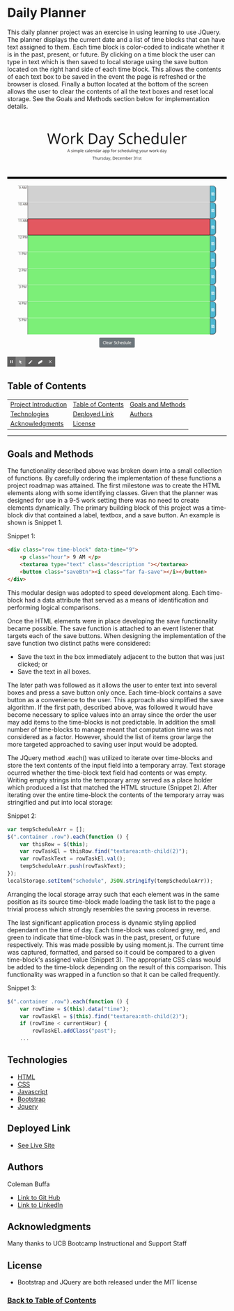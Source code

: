 # Daily Planner

This daily planner project was an exercise in using learning to use JQuery. The planner displays the current date and a list of time blocks that can have text assigned to them. Each time block is color-coded to indicate whether it is in the past, present, or future. By clicking on a time block the user can type in text which is then saved to local storage using the save button located on the right hand side of each time block. This allows the contents of each text box to be saved in the event the page is refreshed or the browser is closed. Finally a button located at the bottom of the screen allows the user to clear the contents of all the text boxes and reset local storage. See the Goals and Methods section below for implementation details.

![Daily Planner Demonstration](work-day-scheduler.gif)

## Table of Contents

| |||
| :------------------------------ | :-------------------------| :-----------------------------------|
| [Project Introduction](#daily-planner) | [Table of Contents](#table-of-contents) | [Goals and Methods](#goals-and-methods) | 
| [Technologies](#technologies)   | [Deployed Link](#deployed-link) | [Authors](#authors) |
| [Acknowledgments](#acknowledgments) | [License](#license) |
---

## Goals and Methods

The functionality described above was broken down into a small collection of functions. By carefully ordering the implementation of these functions a project roadmap was attained. The first milestone was to create the HTML elements along with some identifying classes. Given that the planner was designed for use in a 9-5 work setting there was no need to create elements dynamically. The primary building block of this project was a time-block div that contained a label, textbox, and a save button. An example is shown is Snippet 1.

Snippet 1:
```HTML
<div class="row time-block" data-time="9">        
    <p class="hour"> 9 AM </p>
    <textarea type="text" class="description "></textarea>
    <button class="saveBtn"><i class="far fa-save"></i></button>
</div>
```
This modular design was adopted to speed development along. Each time-block had a data attribute that served as a means of identification and performing logical comparisons. 

Once the HTML elements were in place developing the save functionality became possible. The save function is attached to an event listener that targets each of the save buttons. When designing the implementation of the save function two distinct paths were considered:

* Save the text in the box immediately adjacent to the button that was just clicked; or
* Save the text in all boxes.

The later path was followed as it allows the user to enter text into several boxes and press a save button only once. Each time-block contains a save button as a convenience to the user. This approach also simplified the save algorithm. If the first path, described above, was followed it would have become necessary to splice values into an array since the order the user may add items to the time-blocks is not predictable. In addition the small number of time-blocks to manage meant that computation time was not considered as a factor. However, should the list of items grow large the more targeted approached to saving user input would be adopted. 

The JQuery method .each() was utilized to iterate over time-blocks and store the text contents of the input field into a temporary array. Text storage ocurred whether the time-block text field had contents or was empty. Writing empty strings into the temporary array served as a place holder which produced a list that matched the HTML structure (Snippet 2). After iterating over the entire time-block the contents of the temporary array was stringified and put into local storage:

Snippet 2:
```javascript
var tempScheduleArr = [];
$(".container .row").each(function () {			
    var thisRow = $(this);
    var rowTaskEl = thisRow.find("textarea:nth-child(2)");
    var rowTaskText = rowTaskEl.val();
    tempScheduleArr.push(rowTaskText);
});
localStorage.setItem("schedule", JSON.stringify(tempScheduleArr));
```
Arranging the local storage array such that each element was in the same position as its source time-block made loading the task list to the page a trivial process which strongly resembles the saving process in reverse. 

The last significant application process is dynamic styling applied dependant on the time of day. Each time-block was colored grey, red, and green to indicate that time-block was in the past, present, or future respectively. This was made possible by using moment.js. The current time was captured, formatted, and parsed so it could be compared to a given time-block's assigned value (Snippet 3). The appropriate CSS class would be added to the time-block depending on the result of this comparison. This functionality was wrapped in a function so that it can be called frequently. 

Snippet 3:
```javascript
$(".container .row").each(function () {
    var rowTime = $(this).data("time");
    var rowTaskEl = $(this).find("textarea:nth-child(2)");
    if (rowTime < currentHour) {
        rowTaskEl.addClass("past");
    ...
```
## Technologies 

* [HTML](https://developer.mozilla.org/en-US/docs/Web/HTML)
* [CSS](https://developer.mozilla.org/en-US/docs/Web/CSS)
* [Javascript](https://developer.mozilla.org/en-US/docs/Web/JavaScript)
* [Bootstrap](https://getbootstrap.com/)
* [Jquery](https://jquery.com/)

## Deployed Link

* [See Live Site](https://coleman-buffa.github.io/daily-planner/)

## Authors

Coleman Buffa

- [Link to Git Hub](https://github.com/coleman-buffa/)
- [Link to LinkedIn](https://www.linkedin.com/in/coleman-buffa-0a12a5201/)

## Acknowledgments

Many thanks to UCB Bootcamp Instructional and Support Staff

## License

* Bootstrap and JQuery are both released under the MIT license 

### [Back to Table of Contents](#table-of-contents)